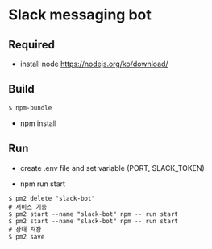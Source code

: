 # Slack messaging bot

## Required

- install node <https://nodejs.org/ko/download/>  

## Build

```bash
$ npm-bundle
```

- npm install

## Run

- create .env file and set variable (PORT, SLACK_TOKEN)  

- npm run start

```shell
$ pm2 delete "slack-bot" 
# 서비스 기동
$ pm2 start --name "slack-bot" npm -- run start
$ pm2 start --name "slack-bot" npm -- run start
# 상태 저장
$ pm2 save
```  
